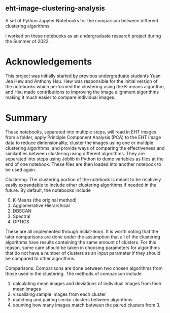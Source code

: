 ## eht-image-clustering-analysis

A set of Python Jupyter Notebooks for the comparison between different clustering algorithms

I worked on these notebooks as an undergraduate research project during the Summer of 2022. 

# Acknowledgements
This project was initially started by previous undergraduate students Yuan Jea Hew and Anthony Hsu. Hew was responsible for the initial version of the notebooks which performed the clustering using the K-means algorithm, and Hsu made contributions to improving the image alignment algorithms making it much easier to compare individual images.

# Summary
These notebooks, separated into multiple steps, will read in EHT images from a folder, apply Principle Component Analysis (PCA) to the EHT image data to reduce dimensionality, cluster the images using one or multiple clustering algorithms, and provide ways of comparing the effectiveness and similarities between clustering using different algorithms. They are separated into steps using Joblib in Python to dump variables as files at the end of one notebook. These files are then loaded into another notebook to be used again.

Clustering:
The clustering portion of the notebook is meant to be relatively easily expandable to include other clustering algorithms if needed in the future. By default, the notebooks include

0. K-Means (the original method)
1. Agglomerative Hierarchical
2. DBSCAN
3. Spectral
4. OPTICS

These are all implemented through Scikit-learn. It is worth noting that the later comparisons are done under the assumption that all of the clustering algorithms have results containing the same amount of clusters. For this reason, some care should be taken in choosing parameters for algorithms that do not have a number of clusters as an input parameter if they should be compared to other algorithms.

Comparisons:
Comparisons are done between two chosen algorithms from those used in the clustering. The methods of comparison include

1. calculating mean images and deviations of individual images from their mean images
2. visualizing sample images from each cluster
3. matching and pairing similar clusters between algorithms
4. counting how many images match between the paired clusters from 3.

